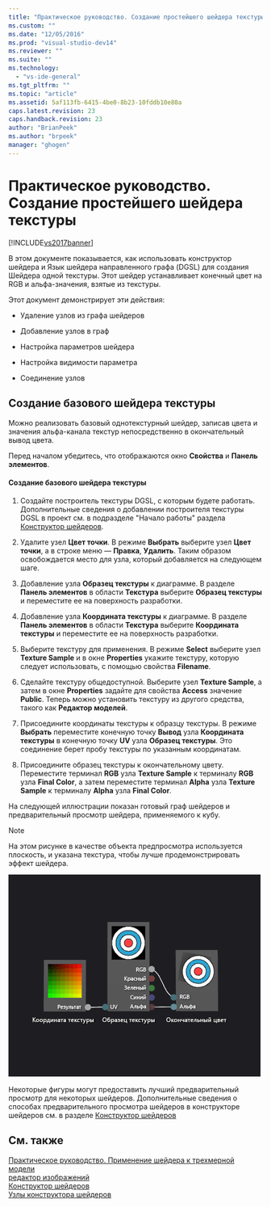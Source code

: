 ```yaml
---
title: "Практическое руководство. Создание простейшего шейдера текстуры | Microsoft Docs"
ms.custom: ""
ms.date: "12/05/2016"
ms.prod: "visual-studio-dev14"
ms.reviewer: ""
ms.suite: ""
ms.technology: 
  - "vs-ide-general"
ms.tgt_pltfrm: ""
ms.topic: "article"
ms.assetid: 5af113fb-6415-4be0-8b23-10fddb10e80a
caps.latest.revision: 23
caps.handback.revision: 23
author: "BrianPeek"
ms.author: "brpeek"
manager: "ghogen"
---
```

# Практическое руководство. Создание простейшего шейдера текстуры
[!INCLUDE[vs2017banner](../code-quality/includes/vs2017banner.md)]

В этом документе показывается, как использовать конструктор шейдера и Язык шейдера направленного графа \(DGSL\) для создания Шейдера одной текстуры.  Этот шейдер устанавливает конечный цвет на RGB и альфа\-значения, взятые из текстуры.  
  
 Этот документ демонстрирует эти действия:  
  
-   Удаление узлов из графа шейдеров  
  
-   Добавление узлов в граф  
  
-   Настройка параметров шейдера  
  
-   Настройка видимости параметра  
  
-   Соединение узлов  
  
## Создание базового шейдера текстуры  
 Можно реализовать базовый однотекстурный шейдер, записав цвета и значения альфа\-канала текстур непосредственно в окончательный вывод цвета.  
  
 Перед началом убедитесь, что отображаются окно **Свойства** и **Панель элементов**.  
  
#### Создание базового шейдера текстуры  
  
1.  Создайте построитель текстуры DGSL, с которым будете работать.  Дополнительные сведения о добавлении построителя текстуры DGSL в проект см. в подразделе "Начало работы" раздела [Конструктор шейдеров](../designers/shader-designer.md).  
  
2.  Удалите узел **Цвет точки**.  В режиме **Выбрать** выберите узел **Цвет точки**, а в строке меню — **Правка**, **Удалить**.  Таким образом освобождается место для узла, который добавляется на следующем шаге.  
  
3.  Добавление узла **Образец текстуры** к диаграмме.  В разделе **Панель элементов** в области **Текстура** выберите **Образец текстуры** и переместите ее на поверхность разработки.  
  
4.  Добавление узла **Координата текстуры** к диаграмме.  В разделе **Панель элементов** в области **Текстура** выберите **Координата текстуры** и переместите ее на поверхность разработки.  
  
5.  Выберите текстуру для применения.  В режиме **Select** выберите узел **Texture Sample** и в окне **Properties** укажите текстуру, которую следует использовать, с помощью свойства **Filename**.  
  
6.  Сделайте текстуру общедоступной.  Выберите узел **Texture Sample**, а затем в окне **Properties** задайте для свойства **Access** значение **Public**.  Теперь можно установить текстуру из другого средства, такого как **Редактор моделей**.  
  
7.  Присоедините координаты текстуры к образцу текстуры.  В режиме **Выбрать** переместите конечную точку **Вывод** узла **Координата текстуры** в конечную точку **UV** узла **Образец текстуры**.  Это соединение берет пробу текстуры по указанным координатам.  
  
8.  Присоедините образец текстуры к окончательному цвету.  Переместите терминал **RGB** узла **Texture Sample** к терминалу **RGB** узла **Final Color**, а затем переместите терминал **Alpha** узла **Texture Sample** к терминалу **Alpha** узла **Final Color**.  
  
 На следующей иллюстрации показан готовый граф шейдеров и предварительный просмотр шейдера, применяемого к кубу.  
  
> [!NOTE]
>  На этом рисунке в качестве объекта предпросмотра используется плоскость, и указана текстура, чтобы лучше продемонстрировать эффект шейдера.  
  
 ![Граф шейдера и предварительный просмотр его эффекта](../designers/media/digit-texture-effect.png "Digit\-Texture\-Effect")  
  
 Некоторые фигуры могут предоставить лучший предварительный просмотр для некоторых шейдеров.  Дополнительные сведения о способах предварительного просмотра шейдеров в конструкторе шейдеров см. в разделе [Конструктор шейдеров](../designers/shader-designer.md)  
  
## См. также  
 [Практическое руководство. Применение шейдера к трехмерной модели](../designers/how-to-apply-a-shader-to-a-3-d-model.md)   
 [редактор изображений](../designers/image-editor.md)   
 [Конструктор шейдеров](../designers/shader-designer.md)   
 [Узлы конструктора шейдеров](../designers/shader-designer-nodes.md)